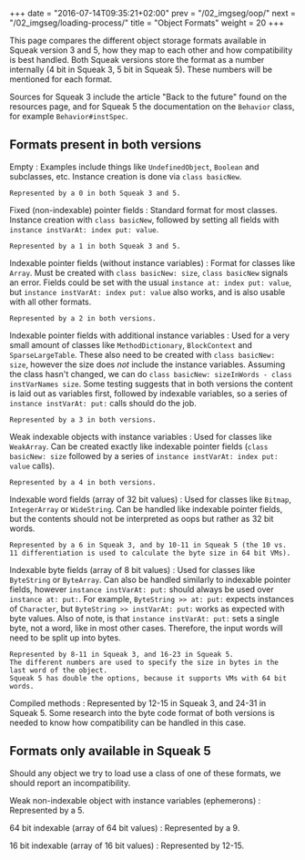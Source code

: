 +++
date = "2016-07-14T09:35:21+02:00"
prev = "/02_imgseg/oop/"
next = "/02_imgseg/loading-process/"
title = "Object Formats"
weight = 20
+++

This page compares the different object storage formats available in Squeak version 3 and 5, how they map to each other and how compatibility is best handled.
Both Squeak versions store the format as a number internally (4 bit in Squeak 3, 5 bit in Squeak 5).
These numbers will be mentioned for each format.

Sources for Squeak 3 include the article "Back to the future" found on the resources page, and for Squeak 5 the documentation on the `Behavior` class, for example `Behavior#instSpec`.

## Formats present in both versions

Empty
:   Examples include things like `UndefinedObject`, `Boolean` and subclasses, etc.
    Instance creation is done via `class basicNew`.

    Represented by a 0 in both Squeak 3 and 5.

Fixed (non-indexable) pointer fields
:   Standard format for most classes.
    Instance creation with `class basicNew`, followed by setting all fields with `instance instVarAt: index put: value`.

    Represented by a 1 in both Squeak 3 and 5.

Indexable pointer fields (without instance variables)
:   Format for classes like `Array`.
    Must be created with `class basicNew: size`, `class basicNew` signals an error.
    Fields could be set with the usual `instance at: index put: value`, but `instance instVarAt: index put: value` also works, and is also usable with all other formats.

    Represented by a 2 in both versions.

Indexable pointer fields with additional instance variables
:   Used for a very small amount of classes like `MethodDictionary`, `BlockContext` and `SparseLargeTable`.
    These also need to be created with `class basicNew: size`, however the size does *not* include the instance variables.
    Assuming the class hasn't changed, we can do `class basicNew: sizeInWords - class instVarNames size`.
    Some testing suggests that in both versions the content is laid out as variables first, followed by indexable variables, so a series of `instance instVarAt: put:` calls should do the job.

    Represented by a 3 in both versions.

Weak indexable objects with instance variables
:   Used for classes like `WeakArray`.
    Can be created exactly like indexable pointer fields (`class basicNew: size` followed by a series of `instance instVarAt: index put: value` calls).

    Represented by a 4 in both versions.

Indexable word fields (array of 32 bit values)
:   Used for classes like `Bitmap`, `IntegerArray` or `WideString`.
    Can be handled like indexable pointer fields, but the contents should not be interpreted as oops but rather as 32 bit words.

    Represented by a 6 in Squeak 3, and by 10-11 in Squeak 5 (the 10 vs. 11 differentiation is used to calculate the byte size in 64 bit VMs).

Indexable byte fields (array of 8 bit values)
:   Used for classes like `ByteString` or `ByteArray`.
    Can also be handled similarly to indexable pointer fields, however `instance instVarAt: put:` should always be used over `instance at: put:`.
    For example, `ByteString >> at: put:` expects instances of `Character`, but `ByteString >> instVarAt: put:` works as expected with byte values.
    Also of note, is that `instance instVarAt: put:` sets a single byte, not a word, like in most other cases.
    Therefore, the input words will need to be split up into bytes.

    Represented by 8-11 in Squeak 3, and 16-23 in Squeak 5.
    The different numbers are used to specify the size in bytes in the last word of the object.
    Squeak 5 has double the options, because it supports VMs with 64 bit words.

Compiled methods
:   Represented by 12-15 in Squeak 3, and 24-31 in Squeak 5.
    Some research into the byte code format of both versions is needed to know how compatibility can be handled in this case.

## Formats only available in Squeak 5

Should any object we try to load use a class of one of these formats, we should report an incompatibility.

Weak non-indexable object with instance variables (ephemerons)
:   Represented by a 5.

64 bit indexable (array of 64 bit values)
:   Represented by a 9.

16 bit indexable (array of 16 bit values)
:   Represented by 12-15.
